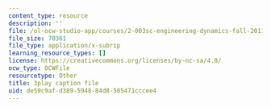 ```yaml
---
content_type: resource
description: ''
file: /ol-ocw-studio-app/courses/2-003sc-engineering-dynamics-fall-2011/de59c9afd389594884d8505471cccee4_QHTJK0v404U.vtt
file_size: 70361
file_type: application/x-subrip
learning_resource_types: []
license: https://creativecommons.org/licenses/by-nc-sa/4.0/
ocw_type: OCWFile
resourcetype: Other
title: 3play caption file
uid: de59c9af-d389-5948-84d8-505471cccee4
---
```

